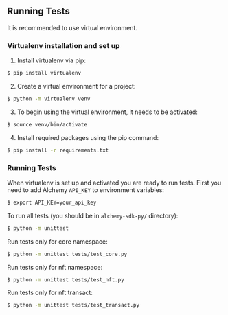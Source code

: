 ## Running Tests
It is recommended to use virtual environment.
### Virtualenv installation and set up
1. Install virtualenv via pip:
```bash
$ pip install virtualenv
```
2. Create a virtual environment for a project:
```bash
$ python -m virtualenv venv
```
3. To begin using the virtual environment, it needs to be activated:
```bash
$ source venv/bin/activate
```
4. Install required packages using the pip command:
```bash
$ pip install -r requirements.txt
```

### Running Tests
When virtualenv is set up and activated you are ready to run tests.
First you need to add Alchemy `API_KEY` to environment variables:
```bash
$ export API_KEY=your_api_key
```
To run all tests (you should be in `alchemy-sdk-py/` directory):
```bash
$ python -m unittest
```
Run tests only for core namespace:
```bash
$ python -m unittest tests/test_core.py
```
Run tests only for nft namespace:
```bash
$ python -m unittest tests/test_nft.py
```
Run tests only for nft transact:
```bash
$ python -m unittest tests/test_transact.py
```